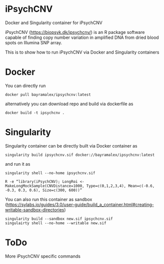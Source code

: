# iPsychCNV
Docker and Singularity container for iPsychCNV 

iPsychCNV (https://biopsyk.dk/ipsychcnv/) is an R package software capable of finding copy number variation in amplified DNA from dried blood spots on Illumina SNP array.

This is to show how to run iPsychCNV via Docker and Singularity containers

# Docker

You can directly run

 ```
docker pull bayramalex/ipsychcnv:latest
 ```
 
alternatively you can download repo and build via dockerfile as
 
  ```
docker build -t ipsychcnv .
 ```


# Singularity

Singularity container can be directly built via Docker container as

```
singularity build ipsychcnv.sif docker://bayramalex/ipsychcnv:latest 
```
and run it as 

```
singularity shell --no-home ipsychcnv.sif 

R -e “library(iPsychCNV); LongRoi <- MakeLongMockSample(CNVDistance=1000, Type=c(0,1,2,3,4), Mean=c(-0.6, -0.3, 0.3, 0.6), Size=c(300, 600))”
```

You can also run this container as sandbox (https://sylabs.io/guides/3.0/user-guide/build_a_container.html#creating-writable-sandbox-directories)

```
singularity build --sandbox new.sif ipsychcnv.sif
singulairty shell --no-home --writable new.sif
```

# ToDo

More iPsychCNV specific commands
